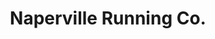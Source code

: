 ---
title: "Naperville Running Co."
url: /naperville/naperville-running-co-west-jefferson-avenue/
shop: shoes
---